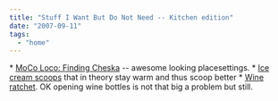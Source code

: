 ```yaml
---
title: "Stuff I Want But Do Not Need -- Kitchen edition"
date: "2007-09-11"
tags: 
  - "home"
---
```


\* [MoCo Loco: Finding Cheska](http://mocoloco.com/archives/004518.php "MoCo Loco: Finding Cheska") -- awesome looking placesettings. \* [Ice cream scoops](http://www.kk.org/cooltools/archives/001873.php) that in theory stay warm and thus scoop better \* [Wine ratchet](http://www.core77.com/blog/object_culture/built_nys_wine_ratchet_magnum_7260.asp). OK opening wine bottles is not that big a problem but still.
